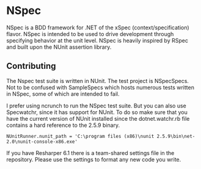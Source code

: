 # NSpec

NSpec is a BDD framework for .NET of the xSpec (context/specification) flavor. NSpec is intended to be used to drive development through specifying behavior at the unit level. NSpec is heavily inspired by RSpec and built upon the NUnit assertion library.

## Contributing

The Nspec test suite is written in NUnit. The test project is NSpecSpecs. Not to be confused with SampleSpecs which hosts numerous tests written in NSpec, some of which are intended to fail.

I prefer using ncrunch to run the NSpec test suite. But you can also use Specwatchr, since it has support for NUnit. To do so make sure that you have the current version of NUnit installed since the dotnet.watchr.rb file contains a hard reference to the 2.5.9 binary.

` NUnitRunner.nunit_path = 'C:\program files (x86)\nunit 2.5.9\bin\net-2.0\nunit-console-x86.exe' `

If you have Resharper 6.1 there is a team-shared settings file in the repository. Please use the settings to format any new code you write.
